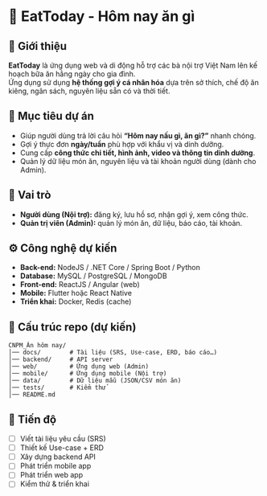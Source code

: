 # 🍲 EatToday - Hôm nay ăn gì

## 📌 Giới thiệu
**EatToday** là ứng dụng web và di động hỗ trợ các bà nội trợ Việt Nam lên kế hoạch bữa ăn hằng ngày cho gia đình.  
Ứng dụng sử dụng **hệ thống gợi ý cá nhân hóa** dựa trên sở thích, chế độ ăn kiêng, ngân sách, nguyên liệu sẵn có và thời tiết.

## 🎯 Mục tiêu dự án
- Giúp người dùng trả lời câu hỏi **“Hôm nay nấu gì, ăn gì?”** nhanh chóng.  
- Gợi ý thực đơn **ngày/tuần** phù hợp với khẩu vị và dinh dưỡng.  
- Cung cấp **công thức chi tiết, hình ảnh, video và thông tin dinh dưỡng**.  
- Quản lý dữ liệu món ăn, nguyên liệu và tài khoản người dùng (dành cho Admin).  

## 👥 Vai trò
- **Người dùng (Nội trợ):** đăng ký, lưu hồ sơ, nhận gợi ý, xem công thức.  
- **Quản trị viên (Admin):** quản lý món ăn, dữ liệu, báo cáo, tài khoản.  

## ⚙️ Công nghệ dự kiến
- **Back-end:** NodeJS / .NET Core / Spring Boot / Python  
- **Database:** MySQL / PostgreSQL / MongoDB  
- **Front-end:** ReactJS / Angular (web)  
- **Mobile:** Flutter hoặc React Native  
- **Triển khai:** Docker, Redis (cache)  

## 📂 Cấu trúc repo (dự kiến)
```
CNPM_Ăn hôm nay/
│── docs/        # Tài liệu (SRS, Use-case, ERD, báo cáo…)
│── backend/     # API server
│── web/         # Ứng dụng web (Admin)
│── mobile/      # Ứng dụng mobile (Nội trợ)
│── data/        # Dữ liệu mẫu (JSON/CSV món ăn)
│── tests/       # Kiểm thử
│── README.md
```

## 🚀 Tiến độ
- [ ] Viết tài liệu yêu cầu (SRS)  
- [ ] Thiết kế Use-case + ERD  
- [ ] Xây dựng backend API  
- [ ] Phát triển mobile app  
- [ ] Phát triển web app  
- [ ] Kiểm thử & triển khai  
